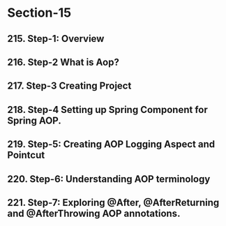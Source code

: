# Section-15
## 215. Step-1: Overview
## 216. Step-2 What is Aop?
## 217. Step-3 Creating Project
## 218. Step-4 Setting up Spring Component for Spring AOP.
## 219. Step-5: Creating AOP Logging Aspect and Pointcut
## 220. Step-6: Understanding AOP terminology
## 221. Step-7: Exploring @After, @AfterReturning and @AfterThrowing AOP annotations.
